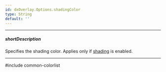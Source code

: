 ```yaml
---
id: dxOverlay.Options.shadingColor
type: String
default: ''
---
```

---
##### shortDescription
Specifies the shading color. Applies only if [shading](/api-reference/10%20UI%20Widgets/dxOverlay/1%20Configuration/shading.md '{basewidgetpath}/Configuration/#shading') is enabled.

---
#include common-colorlist